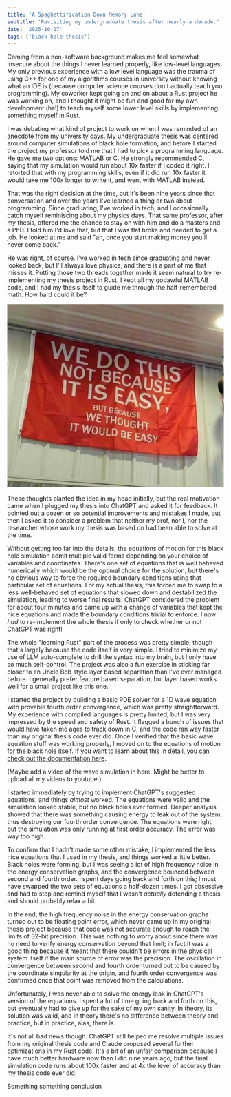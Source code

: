 ```yaml
---
title: 'A Spaghettification Down Memory Lane'
subtitle: 'Revisiting my undergraduate thesis after nearly a decade.'
date: '2025-10-27'
tags: ['black-hole-thesis']
---
```


Coming from a non-software background makes me feel somewhat insecure about the things I never learned properly, like low-level languages. My only previous experience with a low level language was the trauma of using C++ for one of my algorithms courses in university without knowing what an IDE is (because computer science courses don't actually teach you programming). My coworker kept going on and on about a Rust project he was working on, and I thought it might be fun and good for my own development (ha!) to teach myself some lower level skills by implementing something myself in Rust.

I was debating what kind of project to work on when I was reminded of an anecdote from my university days. My undergraduate thesis was centered around computer simulations of black hole formation, and before I started the project my professor told me that I had to pick a programming language. He gave me two options: MATLAB or C. He strongly recommended C, saying that my simulation would run about 10x faster if I coded it right. I retorted that with my programming skills, even if it did run 10x faster it would take me 100x longer to write it, and went with MATLAB instead.

That was the right decision at the time, but it's been nine years since that conversation and over the years I've learned a thing or two about programming. Since graduating, I've worked in tech, and I occasionally catch myself reminiscing about my physics days. That same professor, after my thesis, offered me the chance to stay on with him and do a masters and a PhD. I told him I'd love that, but that I was flat broke and needed to get a job. He looked at me and said "ah, once you start making money you'll never come back."

He was right, of course. I've worked in tech since graduating and never looked back, but I'll always love physics, and there is a part of me that misses it. Putting those two threads together made it seem natural to try re-implementing my thesis project in Rust. I kept all my godawful MATLAB code, and I had my thesis itself to guide me through the half-remembered math. How hard could it be?

![We do this, not because it is easy, but because we thought it would be easy](../../../images/blog/2025/black-hole-thesis/thought-it-would-be-easy.jpg)

These thoughts planted the idea in my head initially, but the real motivation came when I plugged my thesis into ChatGPT and asked it for feedback. It pointed out a dozen or so potential improvements and mistakes I made, but then I asked it to consider a problem that neither my prof, nor I, nor the researcher whose work my thesis was based on had been able to solve at the time.

Without getting too far into the details, the equations of motion for this black hole simulation admit multiple valid forms depending on your choice of variables and coordinates. There's one set of equations that is well behaved numerically which would be the optimal choice for the solution, but there's no obvious way to force the required boundary conditions using that particular set of equations. For my actual thesis, this forced me to swap to a less well-behaved set of equations that slowed down and destabilized the simulation, leading to worse final results. ChatGPT considered the problem for about four minutes and came up with a change of variables that kept the nice equations and made the boundary conditions trivial to enforce. I now _had_ to re-implement the whole thesis if only to check whether or not ChatGPT was right!

The whole "learning Rust" part of the process was pretty simple, though that's largely because the code itself is very simple. I tried to minimize my use of LLM auto-complete to drill the syntax into my brain, but I only have so much self-control. The project was also a fun exercise in sticking far closer to an Uncle Bob style layer based separation than I've ever managed before. I generally prefer feature based separation, but layer based works well for a small project like this one.

I started the project by building a basic PDE solver for a 1D wave equation with provable fourth order convergence, which was pretty straightforward. My experience with compiled languages is pretty limited, but I was very impressed by the speed and safety of Rust. It flagged a bunch of issues that would have taken me ages to track down in C, and the code ran way faster than my original thesis code ever did. Once I verified that the basic wave equation stuff was working properly, I moved on to the equations of motion for the black hole itself. If you want to learn about this in detail, [you can check out the documentation here](https://github.com/clambro/black-hole-thesis/blob/main/docs/description.md).

(Maybe add a video of the wave simulation in here. Might be better to upload all my videos to youtube.)

I started immediately by trying to implement ChatGPT's suggested equations, and things _almost_ worked. The equations were valid and the simulation looked stable, but no black holes ever formed. Deeper analysis showed that there was something causing energy to leak out of the system, thus destroying our fourth order convergence. The equations were right, but the simulation was only running at first order accuracy. The error was way too high.

To confirm that I hadn't made some other mistake, I implemented the less nice equations that I used in my thesis, and things worked a little better. Black holes were forming, but I was seeing a lot of high frequency noise in the energy conservation graphs, and the convergence bounced between second and fourth order. I spent days going back and forth on this; I must have swapped the two sets of equations a half-dozen times. I got obsessive and had to stop and remind myself that I wasn't _actually_ defending a thesis and should probably relax a bit.

In the end, the high frequency noise in the energy conservation graphs turned out to be floating point error, which never came up in my original thesis project because that code was not accurate enough to reach the limits of 32-bit precision. This was nothing to worry about since there was no need to verify energy conservation beyond that limit; in fact it was a good thing because it meant that there couldn't be errors in the physical system itself if the main source of error was the precision. The oscillation in convergence between second and fourth order turned out to be caused by the coordinate singularity at the origin, and fourth order convergence was confirmed once that point was removed from the calculations.

Unfortunately, I was never able to solve the energy leak in ChatGPT's version of the equations. I spent a lot of time going back and forth on this, but eventually had to give up for the sake of my own sanity. In theory, its solution was valid, and in theory there's no difference between theory and practice, but in practice, alas, there is.

It's not all bad news though. ChatGPT still helped me resolve multiple issues from my original thesis code and Claude proposed several further optimizations in my Rust code. It's a bit of an unfair comparison because I have much better hardware now than I did nine years ago, but the final simulation code runs about 100x faster and at 4x the level of accuracy than my thesis code ever did.

Something something conclusion
